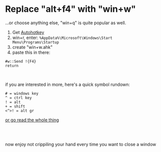 # Replace "alt+f4" with "win+w"

...or choose anything else, "win+q" is quite popular as well.

1. Get [Autohotkey](https://www.autohotkey.com/)
2. win+r, enter: `%AppData%\Microsoft\Windows\Start Menu\Programs\Startup`
3. create "win+w.ahk"
4. paste this in there:

```
#w::Send !{F4}
return
```

<br>

if you are interested in more, here's a quick symbol rundown:

```
# = windows key
^ = ctrl key
! = alt
+ = shift
<^>! = alt gr
```

[or go read the whole thing](https://www.autohotkey.com/docs/Hotkeys.htm#Symbols)

<br><br>

now enjoy not crippiling your hand every time you want to close a window
